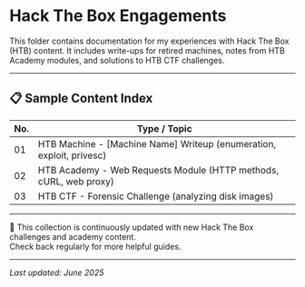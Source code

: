 # Hack The Box Engagements

This folder contains documentation for my experiences with Hack The Box (HTB) content. It includes write-ups for retired machines, notes from HTB Academy modules, and solutions to HTB CTF challenges.

---

## 📋 Sample Content Index

| No. | Type / Topic                                           |
|-----|--------------------------------------------------------|
| 01  | HTB Machine - [Machine Name] Writeup (enumeration, exploit, privesc) |
| 02  | HTB Academy - Web Requests Module (HTTP methods, cURL, web proxy) |
| 03  | HTB CTF - Forensic Challenge (analyzing disk images)   |

---

📝 This collection is continuously updated with new Hack The Box challenges and academy content.   
Check back regularly for more helpful guides.

---

_Last updated: June 2025_